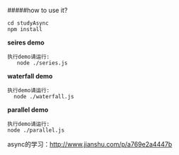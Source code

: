 #####how to use it?
```
cd studyAsync
npm install
```
**seires demo**
```
执行demo请运行:
   node ./series.js
```
**waterfall demo**
```
执行demo请运行:  
  node ./waterfall.js

```
**parallel demo**
```
执行demo请运行:  
node ./parallel.js
```

async的学习：http://www.jianshu.com/p/a769e2a4447b

